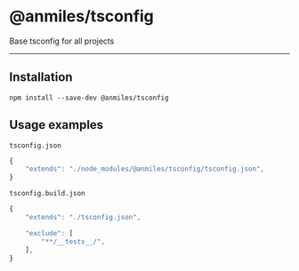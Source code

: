 # @anmiles/tsconfig

Base tsconfig for all projects

----

## Installation

`npm install --save-dev @anmiles/tsconfig`

## Usage examples

`tsconfig.json`
```js
{
	"extends": "./node_modules/@anmiles/tsconfig/tsconfig.json",
}
```

`tsconfig.build.json`
```js
{
	"extends": "./tsconfig.json",

	"exclude": [
		"**/__tests__/",
	],
}
```
